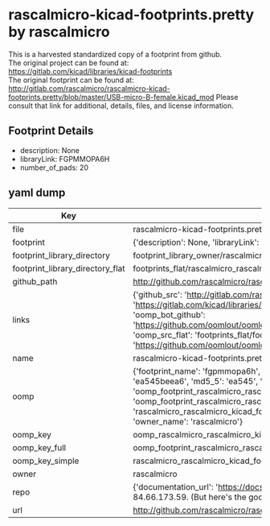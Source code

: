 # rascalmicro-kicad-footprints.pretty by rascalmicro  
This is a harvested standardized copy of a footprint from github.  
The original project can be found at:  
https://gitlab.com/kicad/libraries/kicad-footprints  
The original footprint can be found at:
http://gitlab.com/rascalmicro/rascalmicro-kicad-footprints.pretty/blob/master/USB-micro-B-female.kicad_mod
Please consult that link for additional, details, files, and license information.  
## Footprint Details
* description: None  
* libraryLink: FGPMMOPA6H  
* number_of_pads: 20  
## yaml dump  
| Key | Value |  
| --- | --- |  
| file | rascalmicro-kicad-footprints.pretty/FGPMMOPA6H.kicad_mod |  
| footprint | {'description': None, 'libraryLink': 'FGPMMOPA6H', 'number_of_pads': 20} |  
| footprint_library_directory | footprint_library_owner/rascalmicro_rascalmicro-kicad-footprints.pretty |  
| footprint_library_directory_flat | footprints_flat/rascalmicro_rascalmicro_kicad_footprints_fgpmmopa6h/working |  
| github_path | http://github.com/rascalmicro/rascalmicro-kicad-footprints.pretty/blob/master/FGPMMOPA6H.kicad_mod |  
| links | {'github_src': 'http://gitlab.com/rascalmicro/rascalmicro-kicad-footprints.pretty/blob/master/USB-micro-B-female.kicad_mod', 'github_src_repo': 'https://gitlab.com/kicad/libraries/kicad-footprints', 'oomp_bot': 'footprints/rascalmicro_rascalmicro_kicad_footprints_fgpmmopa6h/working', 'oomp_bot_github': 'https://github.com/oomlout/oomlout_oomp_footprint_bot/tree/main/footprints/rascalmicro_rascalmicro_kicad_footprints_fgpmmopa6h/working', 'oomp_src_flat': 'footprints_flat/footprints_flat/rascalmicro_rascalmicro_kicad_footprints_fgpmmopa6h/working', 'oomp_src_flat_github': 'https://github.com/oomlout/oomlout_oomp_footprint_src/tree/main/footprints_flat/rascalmicro_rascalmicro_kicad_footprints_fgpmmopa6h/working'} |  
| name | rascalmicro-kicad-footprints.pretty |  
| oomp | {'footprint_name': 'fgpmmopa6h', 'library_name': 'rascalmicro_kicad_footprints', 'md5': 'ea545beea6ddbac5d9b7be2f5f15c68e', 'md5_10': 'ea545beea6', 'md5_5': 'ea545', 'md5_6': 'ea545b', 'oomp_key': 'oomp_rascalmicro_rascalmicro_kicad_footprints_fgpmmopa6h', 'oomp_key_extra': 'oomp_footprint_rascalmicro_rascalmicro_kicad_footprints_fgpmmopa6h', 'oomp_key_full': 'oomp_footprint_rascalmicro_rascalmicro_kicad_footprints_fgpmmopa6h_ea545b', 'oomp_key_simple': 'rascalmicro_rascalmicro_kicad_footprints_fgpmmopa6h', 'original_filename': 'rascalmicro-kicad-footprints.pretty/FGPMMOPA6H.kicad_mod', 'owner_name': 'rascalmicro'} |  
| oomp_key | oomp_rascalmicro_rascalmicro_kicad_footprints_fgpmmopa6h |  
| oomp_key_full | oomp_footprint_rascalmicro_rascalmicro_kicad_footprints_fgpmmopa6h |  
| oomp_key_simple | rascalmicro_rascalmicro_kicad_footprints_fgpmmopa6h |  
| owner | rascalmicro |  
| repo | {'documentation_url': 'https://docs.github.com/rest/overview/resources-in-the-rest-api#rate-limiting', 'message': "API rate limit exceeded for 84.66.173.59. (But here's the good news: Authenticated requests get a higher rate limit. Check out the documentation for more details.)"} |  
| url | http://github.com/rascalmicro/rascalmicro-kicad-footprints.pretty |  

